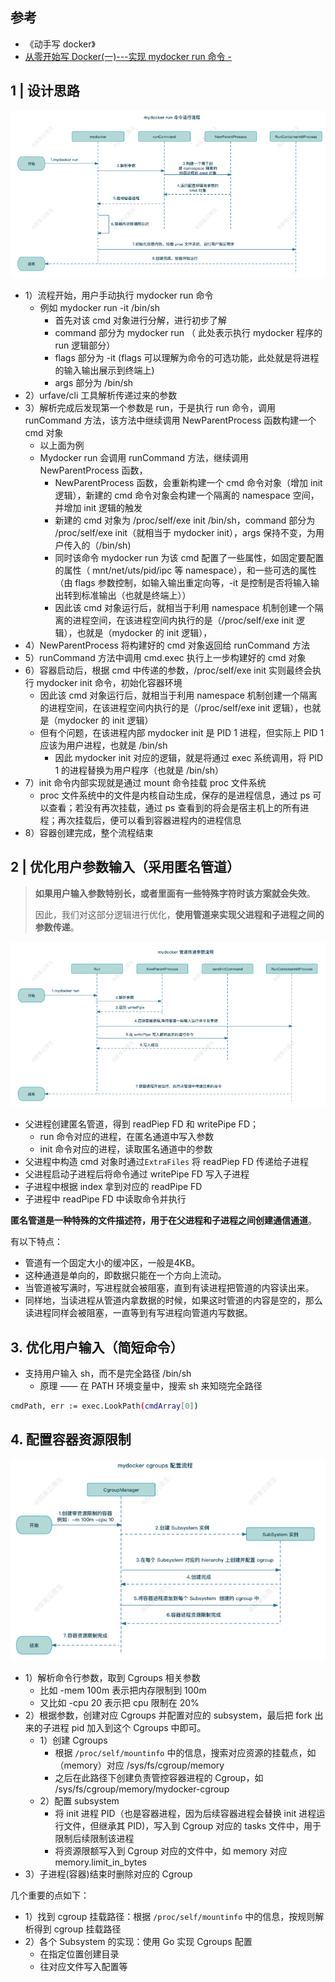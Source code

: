 ## 参考

- 《动手写 docker》
- [从零开始写 Docker(一)---实现 mydocker run 命令 -](https://www.lixueduan.com/posts/docker/mydocker/01-mydocker-run/)

## 1 | 设计思路

![my-docker的run命令运行逻辑](imgs/1-实现mydocker-run/run命令运行逻辑.png)

- 1）流程开始，用户手动执行 mydocker run 命令
  - 例如 mydocker run -it /bin/sh
    - 首先对该 cmd 对象进行分解，进行初步了解
    - command 部分为 mydocker run （ 此处表示执行 mydocker 程序的 run 逻辑部分）
    - flags 部分为 -it  (flags 可以理解为命令的可选功能，此处就是将进程的输入输出展示到终端上)
    - args 部分为 /bin/sh
- 2）urfave/cli 工具解析传递过来的参数
- 3）解析完成后发现第一个参数是 run，于是执行 run 命令，调用 runCommand 方法，该方法中继续调用 NewParentProcess 函数构建一个 cmd 对象
  - 以上面为例
  - Mydocker run 会调用 runCommand 方法，继续调用 NewParentProcess 函数，
    - NewParentProcess 函数，会重新构建一个 cmd 命令对象（增加 init 逻辑），新建的 cmd 命令对象会构建一个隔离的 namespace 空间，并增加 init 逻辑的触发
    - 新建的 cmd 对象为 /proc/self/exe init /bin/sh，command 部分为  /proc/self/exe init（就相当于 mydocker init），args 保持不变，为用户传入的（/bin/sh)
    - 同时该命令 mydocker run 为该 cmd 配置了一些属性，如固定要配置的属性（ mnt/net/uts/pid/ipc 等 namespace），和一些可选的属性（由 flags 参数控制，如输入输出重定向等，-it 是控制是否将输入输出转到标准输出（也就是终端上））
    - 因此该 cmd 对象运行后，就相当于利用 namespace 机制创建一个隔离的进程空间，在该进程空间内执行的是（/proc/self/exe init 逻辑），也就是（mydocker 的 init 逻辑），
- 4）NewParentProcess 将构建好的 cmd 对象返回给 runCommand 方法
- 5）runCommand 方法中调用 cmd.exec 执行上一步构建好的 cmd 对象
- 6）容器启动后，根据 cmd 中传递的参数，/proc/self/exe init 实则最终会执行 mydocker init 命令，初始化容器环境
  - 因此该 cmd 对象运行后，就相当于利用 namespace 机制创建一个隔离的进程空间，在该进程空间内执行的是（/proc/self/exe init 逻辑），也就是（mydocker 的 init 逻辑）
  - 但有个问题，在该进程内部 mydocker  init 是 PID 1 进程，但实际上 PID 1 应该为用户进程，也就是 /bin/sh
    - 因此 mydocker  init 对应的逻辑，就是将通过 exec 系统调用，将 PID 1 的进程替换为用户程序（也就是 /bin/sh）
- 7）init 命令内部实现就是通过 mount 命令挂载 proc 文件系统
  - proc 文件系统中的文件是内核自动生成，保存的是进程信息，通过 ps 可以查看；若没有再次挂载，通过 ps 查看到的将会是宿主机上的所有进程；再次挂载后，便可以看到容器进程内的进程信息
- 8）容器创建完成，整个流程结束



## 2 | 优化用户参数输入（采用匿名管道）

> **如果用户输入参数特别长，或者里面有一些特殊字符时该方案就会失效**。
>
> 因此，我们对这部分逻辑进行优化，**使用管道来实现父进程和子进程之间的参数传递**。

![匿名管道传输用户参数](imgs/1-实现mydocker-run/匿名管道传输用户参数.png)

- 父进程创建匿名管道，得到 readPiep FD 和 writePipe FD；
  - run 命令对应的进程，在匿名通道中写入参数
  - init 命令对应的进程，读取匿名通道中的参数
- 父进程中构造 cmd 对象时通过`ExtraFiles` 将 readPiep FD 传递给子进程
- 父进程启动子进程后将命令通过 writePipe FD 写入子进程
- 子进程中根据 index 拿到对应的 readPipe FD
- 子进程中 readPipe FD 中读取命令并执行



**匿名管道是一种特殊的文件描述符，用于在父进程和子进程之间创建通信通道**。

有以下特点：

- 管道有一个固定大小的缓冲区，一般是4KB。
- 这种通道是单向的，即数据只能在一个方向上流动。
- 当管道被写满时，写进程就会被阻塞，直到有读进程把管道的内容读出来。
- 同样地，当读进程从管道内拿数据的时候，如果这时管道的内容是空的，那么读进程同样会被阻塞，一直等到有写进程向管道内写数据。



## 3. 优化用户输入（简短命令）

- 支持用户输入 sh，而不是完全路径 /bin/sh
  - 原理 —— 在 PATH 环境变量中，搜索 sh 来知晓完全路径

``` sh
cmdPath, err := exec.LookPath(cmdArray[0])
```







## 4. 配置容器资源限制

![配置容器资源限制](imgs/1-实现mydocker-run/配置容器资源限制.png)

- 1）解析命令行参数，取到 Cgroups 相关参数
  - 比如 -mem 100m 表示把内存限制到 100m
  - 又比如 -cpu 20 表示把 cpu 限制在 20%
- 2）根据参数，创建对应 Cgroups 并配置对应的 subsystem，最后把 fork 出来的子进程 pid 加入到这个 Cgroups 中即可。
  - 1）创建 Cgroups
    - 根据 `/proc/self/mountinfo` 中的信息，搜索对应资源的挂载点，如（memory）对应 /sys/fs/cgroup/memory
    - 之后在此路径下创建负责管控容器进程的 Cgroup，如  /sys/fs/cgroup/memory/mydocker-cgroup
  - 2）配置 subsystem
    - 将 init 进程 PID（也是容器进程，因为后续容器进程会替换 init 进程运行文件，但继承其 PID)，写入到 Cgroup 对应的 tasks 文件中，用于限制后续限制该进程
    - 将资源限额写入到 Cgroup 对应的文件中，如 memory 对应 memory.limit_in_bytes
- 3）子进程(容器)结束时删除对应的 Cgroup

几个重要的点如下：

- 1）找到 cgroup 挂载路径：根据 `/proc/self/mountinfo` 中的信息，按规则解析得到 cgroup 挂载路径
- 2）各个 Subsystem 的实现：使用 Go 实现 Cgroups 配置
  - 在指定位置创建目录
  - 往对应文件写入配置等